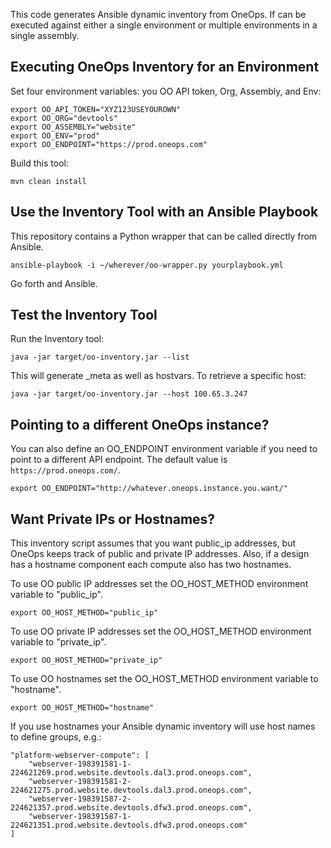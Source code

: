 This code generates Ansible dynamic inventory from OneOps.  If can be executed
against either a single environment or multiple environments in a single
assembly.

## Executing OneOps Inventory for an Environment

Set four environment variables: you OO API token, Org, Assembly, and Env:

	export OO_API_TOKEN="XYZ123USEYOUROWN"
	export OO_ORG="devtools"
	export OO_ASSEMBLY="website"
	export OO_ENV="prod"
	export OO_ENDPOINT="https://prod.oneops.com"

Build this tool:

	mvn clean install

## Use the Inventory Tool with an Ansible Playbook

This repository contains a Python wrapper that can be called directly from Ansible.

	ansible-playbook -i ~/wherever/oo-wrapper.py yourplaybook.yml

Go forth and Ansible.

## Test the Inventory Tool

Run the Inventory tool:

	java -jar target/oo-inventory.jar --list

This will generate _meta as well as hostvars.  To retrieve a specific host:

	java -jar target/oo-inventory.jar --host 100.65.3.247

## Pointing to a different OneOps instance?

You can also define an OO_ENDPOINT environment variable if you need to point to a different API endpoint. The default value is `https://prod.oneops.com/`. 

	export OO_ENDPOINT="http://whatever.oneops.instance.you.want/"

## Want Private IPs or Hostnames?

This inventory script assumes that you want public_ip addresses, but OneOps
keeps track of public and private IP addresses.   Also, if a design has a
hostname component each compute also has two hostnames.

To use OO public IP addresses set the OO_HOST_METHOD environment variable to "public_ip".

	export OO_HOST_METHOD="public_ip"

To use OO private IP addresses set the OO_HOST_METHOD environment variable to "private_ip".

	export OO_HOST_METHOD="private_ip"

To use OO hostnames set the OO_HOST_METHOD environment variable to "hostname".

	export OO_HOST_METHOD="hostname"

If you use hostnames your Ansible dynamic inventory will use host names to
define groups, e.g.:

	"platform-webserver-compute": [
		"webserver-198391581-1-224621269.prod.website.devtools.dal3.prod.oneops.com",
		"webserver-198391581-2-224621275.prod.website.devtools.dal3.prod.oneops.com",
		"webserver-198391587-2-224621357.prod.website.devtools.dfw3.prod.oneops.com",
		"webserver-198391587-1-224621351.prod.website.devtools.dfw3.prod.oneops.com"
	]
